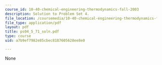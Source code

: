 ```yaml
---
course_id: 10-40-chemical-engineering-thermodynamics-fall-2003
description: Solution to Problem Set 4.
file_location: /coursemedia/10-40-chemical-engineering-thermodynamics-fall-2003/a7b9ef7982e85cbec8187605628ee8e0_ps04_5_71_soln.pdf
file_type: application/pdf
layout: pdf
title: ps04_5_71_soln.pdf
type: course
uid: a7b9ef7982e85cbec8187605628ee8e0

---
```

None